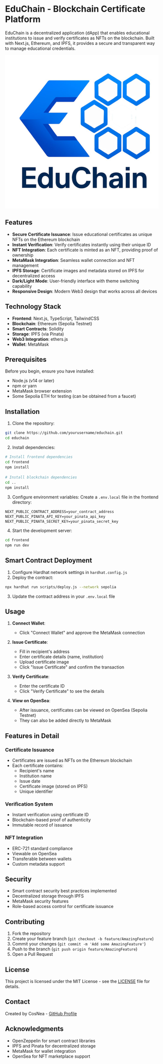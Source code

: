 # EduChain - Blockchain Certificate Platform

EduChain is a decentralized application (dApp) that enables educational institutions to issue and verify certificates as NFTs on the blockchain. Built with Next.js, Ethereum, and IPFS, it provides a secure and transparent way to manage educational credentials.

![EduChain Platform](frontend/public/assets/logo.jpg)

## Features

- **Secure Certificate Issuance**: Issue educational certificates as unique NFTs on the Ethereum blockchain
- **Instant Verification**: Verify certificates instantly using their unique ID
- **NFT Integration**: Each certificate is minted as an NFT, providing proof of ownership
- **MetaMask Integration**: Seamless wallet connection and NFT management
- **IPFS Storage**: Certificate images and metadata stored on IPFS for decentralized access
- **Dark/Light Mode**: User-friendly interface with theme switching capability
- **Responsive Design**: Modern Web3 design that works across all devices

## Technology Stack

- **Frontend**: Next.js, TypeScript, TailwindCSS
- **Blockchain**: Ethereum (Sepolia Testnet)
- **Smart Contracts**: Solidity
- **Storage**: IPFS (via Pinata)
- **Web3 Integration**: ethers.js
- **Wallet**: MetaMask

## Prerequisites

Before you begin, ensure you have installed:
- Node.js (v14 or later)
- npm or yarn
- MetaMask browser extension
- Some Sepolia ETH for testing (can be obtained from a faucet)

## Installation

1. Clone the repository:
```bash
git clone https://github.com/yourusername/educhain.git
cd educhain
```

2. Install dependencies:
```bash
# Install frontend dependencies
cd frontend
npm install

# Install blockchain dependencies
cd ..
npm install
```

3. Configure environment variables:
Create a `.env.local` file in the frontend directory:
```env
NEXT_PUBLIC_CONTRACT_ADDRESS=your_contract_address
NEXT_PUBLIC_PINATA_API_KEY=your_pinata_api_key
NEXT_PUBLIC_PINATA_SECRET_KEY=your_pinata_secret_key
```

4. Start the development server:
```bash
cd frontend
npm run dev
```

## Smart Contract Deployment

1. Configure Hardhat network settings in `hardhat.config.js`
2. Deploy the contract:
```bash
npx hardhat run scripts/deploy.js --network sepolia
```
3. Update the contract address in your `.env.local` file

## Usage

1. **Connect Wallet**:
   - Click "Connect Wallet" and approve the MetaMask connection

2. **Issue Certificate**:
   - Fill in recipient's address
   - Enter certificate details (name, institution)
   - Upload certificate image
   - Click "Issue Certificate" and confirm the transaction

3. **Verify Certificate**:
   - Enter the certificate ID
   - Click "Verify Certificate" to see the details

4. **View on OpenSea**:
   - After issuance, certificates can be viewed on OpenSea (Sepolia Testnet)
   - They can also be added directly to MetaMask

## Features in Detail

### Certificate Issuance
- Certificates are issued as NFTs on the Ethereum blockchain
- Each certificate contains:
  - Recipient's name
  - Institution name
  - Issue date
  - Certificate image (stored on IPFS)
  - Unique identifier

### Verification System
- Instant verification using certificate ID
- Blockchain-based proof of authenticity
- Immutable record of issuance

### NFT Integration
- ERC-721 standard compliance
- Viewable on OpenSea
- Transferable between wallets
- Custom metadata support

## Security

- Smart contract security best practices implemented
- Decentralized storage through IPFS
- MetaMask security features
- Role-based access control for certificate issuance

## Contributing

1. Fork the repository
2. Create your feature branch (`git checkout -b feature/AmazingFeature`)
3. Commit your changes (`git commit -m 'Add some AmazingFeature'`)
4. Push to the branch (`git push origin feature/AmazingFeature`)
5. Open a Pull Request

## License

This project is licensed under the MIT License - see the [LICENSE](LICENSE) file for details.

## Contact

Created by CosNea - [GitHub Profile](https://github.com/yourusername)

## Acknowledgments

- OpenZeppelin for smart contract libraries
- IPFS and Pinata for decentralized storage
- MetaMask for wallet integration
- OpenSea for NFT marketplace support 